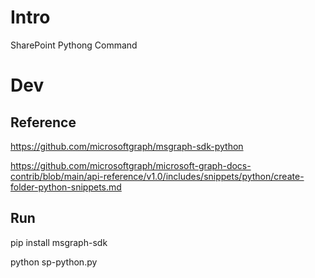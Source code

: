 # Intro
SharePoint Pythong Command

# Dev

## Reference

https://github.com/microsoftgraph/msgraph-sdk-python

https://github.com/microsoftgraph/microsoft-graph-docs-contrib/blob/main/api-reference/v1.0/includes/snippets/python/create-folder-python-snippets.md

## Run

pip install msgraph-sdk

python sp-python.py

